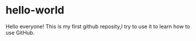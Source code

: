 # hello-world
Hello everyone!
This is my first github reposity,I try to use it to learn how to use GitHub.

